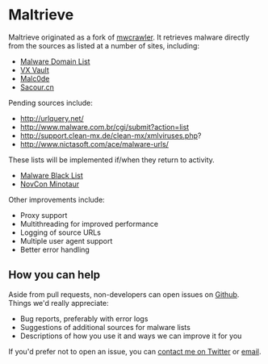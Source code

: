 Maltrieve
=========

Maltrieve originated as a fork of [mwcrawler](https://github.com/ricardo-dias/mwcrawler). It retrieves malware directly from the sources as listed at a number of sites, including:

* [Malware Domain List](http://www.malwaredomainlist.com/hostslist/mdl.xml)
* [VX Vault](http://vxvault.siri-urz.net/URL_List.php)
* [Malc0de](http://malc0de.com/rss)
* [Sacour.cn](http://www.sacour.cn)

Pending sources include:

* http://urlquery.net/
* http://www.malware.com.br/cgi/submit?action=list
* http://support.clean-mx.de/clean-mx/xmlviruses.php?
* http://www.nictasoft.com/ace/malware-urls/

These lists will be implemented if/when they return to activity.

* [Malware Black List](http://www.malwareblacklist.com/mbl.xml)
* [NovCon Minotaur](http://minotauranalysis.com/malwarelist-urls.aspx)


Other improvements include:

* Proxy support
* Multithreading for improved performance
* Logging of source URLs
* Multiple user agent support
* Better error handling

How you can help
----------------

Aside from pull requests, non-developers can open issues on [Github](https://github.com/technoskald/maltrieve). Things we'd really appreciate:

* Bug reports, preferably with error logs
* Suggestions of additional sources for malware lists
* Descriptions of how you use it and ways we can improve it for you

If you'd prefer not to open an issue, you can [contact me on Twitter](https://twitter.com/kylemaxwell) or [email](mailto:krmaxwell@gmail.com).
